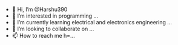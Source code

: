 - 👋 Hi, I’m @Harshu390
- 👀 I’m interested in programming ...
- 🌱 I’m currently learning electrical and electronics engineering ...
- 💞️ I’m looking to collaborate on ...
- 📫 How to reach me  h=...

<!---
Harshu390/Harshu390 is a ✨ special ✨ repository because its `README.md` (this file) appears on your GitHub profile.
You can click the Preview link to take a look at your changes.
--->
